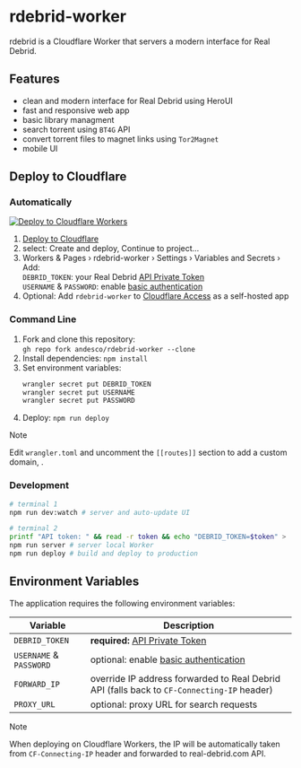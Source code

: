 # rdebrid-worker

rdebrid is a Cloudflare Worker that servers a modern interface for Real Debrid.

## Features

- clean and modern interface for Real Debrid using HeroUI
- fast and responsive web app
- basic library managment
- search torrent using `BT4G` API
- convert torrent files to magnet links using `Tor2Magnet`
- mobile UI


## Deploy to Cloudflare

### Automatically

[![Deploy to Cloudflare Workers](https://deploy.workers.cloudflare.com/button)](https://deploy.workers.cloudflare.com/?url=https://github.com/andesco/rdebrid-worker)

1. [Deploy to Cloudflare](https://deploy.workers.cloudflare.com/?url=https://github.com/andesco/rdebrid-worker)
2. select: Create and deploy, Continue to project…
3. Workers & Pages › rdebrid-worker › Settings › Variables and Secrets › Add: \
`DEBRID_TOKEN`: your Real Debrid [API Private Token](https://real-debrid.com/apitoken)\
`USERNAME` & `PASSWORD`: enable [basic authentication](https://en.wikipedia.org/wiki/Basic_access_authentication)
4. Optional: Add `rdebrid-worker` to [Cloudflare Access](https://one.dash.cloudflare.com/) as a self-hosted app

### Command Line

1. Fork and clone this repository:\
```gh repo fork andesco/rdebrid-worker --clone```
2. Install dependencies: `npm install`
3. Set environment variables:
   ```bash
   wrangler secret put DEBRID_TOKEN
   wrangler secret put USERNAME
   wrangler secret put PASSWORD
   ```
4. Deploy: `npm run deploy`

> [!NOTE]
> Edit `wrangler.toml` and uncomment the `[[routes]]` section to add a custom domain, .

### Development

```bash
# terminal 1
npm run dev:watch # server and auto-update UI
```

```bash
# terminal 2
printf "API token: " && read -r token && echo "DEBRID_TOKEN=$token" > .dev.vars
npm run server # server local Worker
npm run deploy # build and deploy to production
```

## Environment Variables

The application requires the following environment variables:

| Variable                   | Description                                                |
|----------------------------|------------------------------------------------------------|
| `DEBRID_TOKEN`             | **required:** [API Private Token](https://real-debrid.com/apitoken)  |
| `USERNAME` & `PASSWORD`    | optional: enable [basic authentication](https://en.wikipedia.org/wiki/Basic_access_authentication) |
| `FORWARD_IP`               | override IP address forwarded to Real Debrid API (falls back to `CF-Connecting-IP` header) |
| `PROXY_URL`                | optional: proxy URL for search requests |

> [!NOTE]
> When deploying on Cloudflare Workers, the IP will be automatically taken from `CF-Connecting-IP` header and forwarded to real-debrid.com API.

